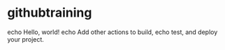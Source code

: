 # githubtraining
echo Hello, world!
echo Add other actions to build,
echo test, and deploy your project.
